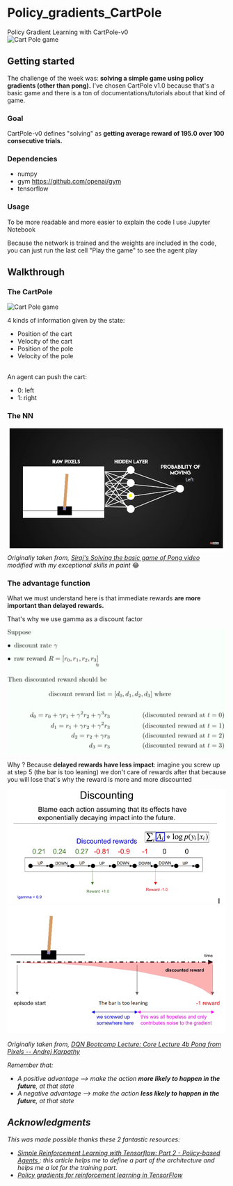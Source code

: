 # Policy_gradients_CartPole
Policy Gradient Learning with CartPole-v0 <br>
<img src="https://cdn-images-1.medium.com/max/1200/1*G_whtIrY9fGlw3It6HFfhA.gif" alt="Cart Pole game" />

## Getting started
The challenge of the week was: <b>solving a simple game using policy gradients (other than pong).</b>
I've chosen CartPole v1.0 because that's a basic game and there is a ton of documentations/tutorials about that kind of game. 

### Goal 
CartPole-v0 defines "solving" as <b>getting average reward of 195.0 over 100 consecutive trials. </b>


### Dependencies
<ul>
  <li>numpy</li>
  <li>gym <a href="https://github.com/openai/gym"> https://github.com/openai/gym </a></li>
  <li> tensorflow </li>
</ul>

### Usage
<p> To be more readable and more easier to explain the code I use Jupyter Notebook  </p> 
<p> Because the network is trained and the weights are included in the code, you can just run the last cell "Play the game" to see the agent play </p>


## Walkthrough
### The CartPole

<img src="https://cdn-images-1.medium.com/max/1200/1*G_whtIrY9fGlw3It6HFfhA.gif" alt="Cart Pole game" />

4 kinds of information given by the state:
<ul>
    <li>Position of the cart</li>
    <li> Velocity of the cart </li>
    <li> Position of the pole </li>
    <li> Velocity of the pole </li>
</ul>
<br>
An agent can push the cart:
<ul>
    <li> 0: left </li>
    <li> 1: right </ul>


### The NN
<img src="assets/nn.png" />
<i>Originally taken from, <a href="https://www.youtube.com/watch?v=pN7ETkOizGM">Siraj's Solving the basic game of Pong video </a> modified with my exceptional skills in paint </i>😂

### The advantage function
<p>What we must understand here is that immediate rewards <b>are more important than delayed rewards.</b>
</p>
<p> That's why we use gamma as a discount factor </p>
<img src="assets/discountreward.png" alt="Discount reward"/>

Why ? Because <b>delayed rewards have less impact</b>: imagine you screw up at step 5 (the bar is too leaning) we don't care of rewards after that because you will lose that's why the reward is more and more discounted

<img src="assets/d1.png"/>

<img src="assets/d2.png"/>

<i>Originally taken from, <a href="https://www.youtube.com/watch?v=tqrcjHuNdmQ">DQN Bootcamp Lecture: Core Lecture 4b Pong from Pixels -- Andrej Karpathy </a>
  
  Remember that:
<ul>
    <li> A positive advantage --> make the action <b>more likely to happen in the future</b>, at that state </li>
    <li> A negative advantage --> make the action <b>less likely to happen in the future</b>, at that state</li>
</ul>

## Acknowledgments

This was made possible thanks these 2 fantastic resources:
<ul>
    <li> <a href="https://medium.com/@awjuliani/super-simple-reinforcement-learning-tutorial-part-2-ded33892c724">Simple Reinforcement Learning with Tensorflow: Part 2 - Policy-based Agents </a> : this article helps me to define a part of the architecture and helps me a lot for the training part.</li>
    
   
  <li> <a href="https://gist.github.com/shanest/535acf4c62ee2a71da498281c2dfc4f4" >Policy gradients for reinforcement learning in TensorFlow</a></li>
  </ul>

